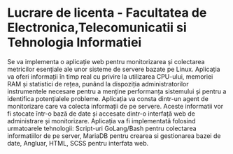 # Lucrare de licenta - Facultatea de Electronica,Telecomunicatii si Tehnologia Informatiei

Se va implementa o aplicație web pentru monitorizarea și colectarea metricilor esențiale ale unor sisteme de servere bazate pe Linux. Aplicația va oferi informații în timp real cu privire la utilizarea CPU-ului, memoriei RAM și statistici de rețea, punând la dispoziția administratorilor instrumentele necesare pentru a menține performanța sistemului și pentru a identifica potențialele probleme. Aplicația va consta dintr-un agent de monitorizare care va colecta informații de pe servere. Aceste informatii vor fi stocate într-o bază de date și accesate dintr-o interfață web de administrare și monitorizare. Aplicația va fi implementată folosind urmatoarele tehnologii: Script-uri GoLang/Bash pentru colectarea informatiilor de pe server, MariaDB pentru crearea si gestionarea bazei de date, Angluar, HTML, SCSS pentru interfata web.
